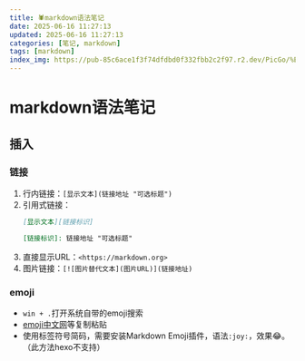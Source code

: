 ```yaml
---
title: 🕷️markdown语法笔记
date: 2025-06-16 11:27:13
updated: 2025-06-16 11:27:13
categories: [笔记, markdown]
tags: [markdown]
index_img: https://pub-85c6ace1f3f74dfdbd0f332fbb2c2f97.r2.dev/PicGo/%E5%B0%8F%E5%8F%AF%E7%88%B1%E8%B7%B3%E8%9B%9B.jpg
---
```


# markdown语法笔记

## 插入

### 链接

1. 行内链接：```[显示文本](链接地址 "可选标题")```
2. 引用式链接：
   ```markdown
   [显示文本][链接标识]

   [链接标识]: 链接地址 "可选标题"
   ```
3. 直接显示URL：```<https://markdown.org>```
4. 图片链接：```[![图片替代文本](图片URL)](链接地址)```

### emoji

* ```win + .```打开系统自带的emoji搜索
* [emoji中文网](https://www.emojiall.com/zh-hans)等复制粘贴
* 使用标签符号简码，需要安装Markdown Emoji插件，语法```:joy:```，效果:joy:。（此方法hexo不支持）